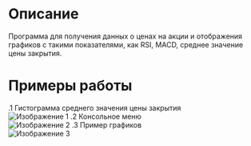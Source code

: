 # Описание
Программа для получения данных о ценах на акции и отображения графиков с такими показателями, как RSI, MACD, среднее значение цены закрытия.

# Примеры работы
.1 Гистограмма среднего значения цены закрытия <br />
![Изображение 1](./examples/hist.jpg)
.2 Консольное меню <br />
![Изображение 2](./examples/console.jpg)
.3 Пример графиков <br />
![Изображение 3](./examples/example.jpg)
